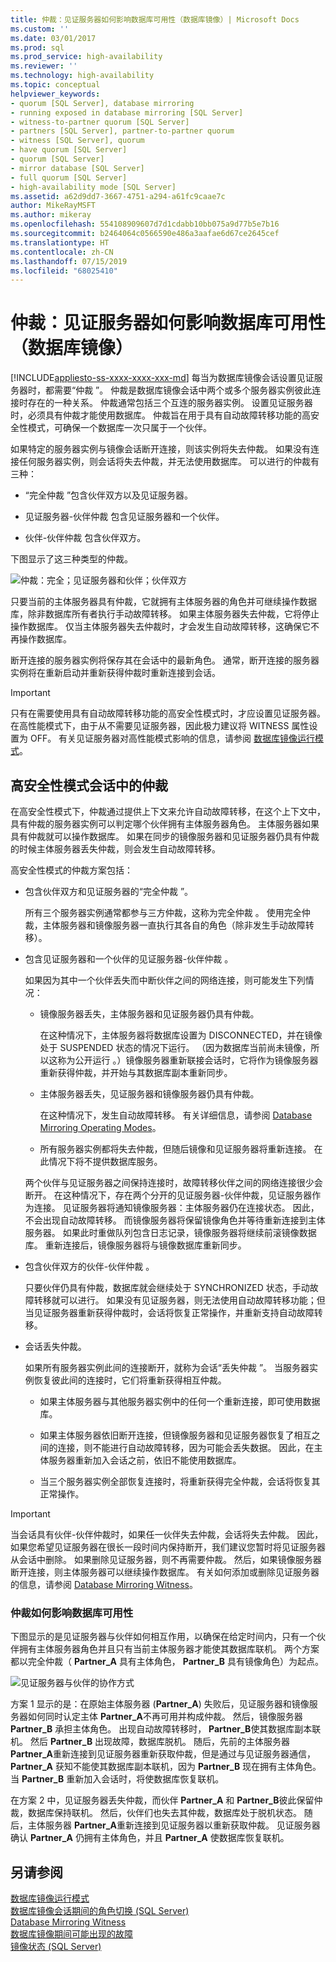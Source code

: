 ```yaml
---
title: 仲裁：见证服务器如何影响数据库可用性（数据库镜像）| Microsoft Docs
ms.custom: ''
ms.date: 03/01/2017
ms.prod: sql
ms.prod_service: high-availability
ms.reviewer: ''
ms.technology: high-availability
ms.topic: conceptual
helpviewer_keywords:
- quorum [SQL Server], database mirroring
- running exposed in database mirroring [SQL Server]
- witness-to-partner quorum [SQL Server]
- partners [SQL Server], partner-to-partner quorum
- witness [SQL Server], quorum
- have quorum [SQL Server]
- quorum [SQL Server]
- mirror database [SQL Server]
- full quorum [SQL Server]
- high-availability mode [SQL Server]
ms.assetid: a62d9dd7-3667-4751-a294-a61fc9caae7c
author: MikeRayMSFT
ms.author: mikeray
ms.openlocfilehash: 554108909607d7d1cdabb10bb075a9d77b5e7b16
ms.sourcegitcommit: b2464064c0566590e486a3aafae6d67ce2645cef
ms.translationtype: HT
ms.contentlocale: zh-CN
ms.lasthandoff: 07/15/2019
ms.locfileid: "68025410"
---
```

# <a name="quorum-how-a-witness-affects-database-availability-database-mirroring"></a>仲裁：见证服务器如何影响数据库可用性（数据库镜像）
[!INCLUDE[appliesto-ss-xxxx-xxxx-xxx-md](../../includes/appliesto-ss-xxxx-xxxx-xxx-md.md)]
  每当为数据库镜像会话设置见证服务器时，都需要“仲裁  ”。 仲裁是数据库镜像会话中两个或多个服务器实例彼此连接时存在的一种关系。 仲裁通常包括三个互连的服务器实例。 设置见证服务器时，必须具有仲裁才能使用数据库。 仲裁旨在用于具有自动故障转移功能的高安全性模式，可确保一个数据库一次只属于一个伙伴。  
  
 如果特定的服务器实例与镜像会话断开连接，则该实例将失去仲裁。 如果没有连接任何服务器实例，则会话将失去仲裁，并无法使用数据库。 可以进行的仲裁有三种：  
  
-   “完全仲裁  ”包含伙伴双方以及见证服务器。  
  
-   见证服务器-伙伴仲裁  包含见证服务器和一个伙伴。  
  
-   伙伴-伙伴仲裁  包含伙伴双方。  
  
 下图显示了这三种类型的仲裁。  
  
 ![仲裁：完全；见证服务器和伙伴；伙伴双方](../../database-engine/database-mirroring/media/dbm-failovautoquorum.gif "仲裁：完全；见证服务器和伙伴；伙伴双方")  
  
 只要当前的主体服务器具有仲裁，它就拥有主体服务器的角色并可继续操作数据库，除非数据库所有者执行手动故障转移。 如果主体服务器失去仲裁，它将停止操作数据库。 仅当主体服务器失去仲裁时，才会发生自动故障转移，这确保它不再操作数据库。  
  
 断开连接的服务器实例将保存其在会话中的最新角色。 通常，断开连接的服务器实例将在重新启动并重新获得仲裁时重新连接到会话。  
  
> [!IMPORTANT]  
>  只有在需要使用具有自动故障转移功能的高安全性模式时，才应设置见证服务器。 在高性能模式下，由于从不需要见证服务器，因此极力建议将 WITNESS 属性设置为 OFF。 有关见证服务器对高性能模式影响的信息，请参阅 [数据库镜像运行模式](../../database-engine/database-mirroring/database-mirroring-operating-modes.md)。  
  
## <a name="quorum-in-high-safety-mode-sessions"></a>高安全性模式会话中的仲裁  
 在高安全性模式下，仲裁通过提供上下文来允许自动故障转移，在这个上下文中，具有仲裁的服务器实例可以判定哪个伙伴拥有主体服务器角色。 主体服务器如果具有仲裁就可以操作数据库。 如果在同步的镜像服务器和见证服务器仍具有仲裁的时候主体服务器丢失仲裁，则会发生自动故障转移。  
  
 高安全性模式的仲裁方案包括：  
  
-   包含伙伴双方和见证服务器的“完全仲裁  ”。  
  
     所有三个服务器实例通常都参与三方仲裁，这称为完全仲裁  。 使用完全仲裁，主体服务器和镜像服务器一直执行其各自的角色（除非发生手动故障转移）。  
  
-   包含见证服务器和一个伙伴的见证服务器-伙伴仲裁  。  
  
     如果因为其中一个伙伴丢失而中断伙伴之间的网络连接，则可能发生下列情况：  
  
    -   镜像服务器丢失，主体服务器和见证服务器仍具有仲裁。  
  
         在这种情况下，主体服务器将数据库设置为 DISCONNECTED，并在镜像处于 SUSPENDED 状态的情况下运行。 （因为数据库当前尚未镜像，所以这称为公开运行  。）镜像服务器重新联接会话时，它将作为镜像服务器重新获得仲裁，并开始与其数据库副本重新同步。  
  
    -   主体服务器丢失，见证服务器和镜像服务器仍具有仲裁。  
  
         在这种情况下，发生自动故障转移。 有关详细信息，请参阅 [Database Mirroring Operating Modes](../../database-engine/database-mirroring/database-mirroring-operating-modes.md)。  
  
    -   所有服务器实例都将失去仲裁，但随后镜像和见证服务器将重新连接。 在此情况下将不提供数据库服务。  
  
     两个伙伴与见证服务器之间保持连接时，故障转移伙伴之间的网络连接很少会断开。 在这种情况下，存在两个分开的见证服务器-伙伴仲裁，见证服务器作为连接。 见证服务器将通知镜像服务器：主体服务器仍在连接状态。 因此，不会出现自动故障转移。 而镜像服务器将保留镜像角色并等待重新连接到主体服务器。 如果此时重做队列包含日志记录，镜像服务器将继续前滚镜像数据库。 重新连接后，镜像服务器将与镜像数据库重新同步。  
  
-   包含伙伴双方的伙伴-伙伴仲裁  。  
  
     只要伙伴仍具有仲裁，数据库就会继续处于 SYNCHRONIZED 状态，手动故障转移就可以进行。 如果没有见证服务器，则无法使用自动故障转移功能；但当见证服务器重新获得仲裁时，会话将恢复正常操作，并重新支持自动故障转移。  
  
-   会话丢失仲裁。  
  
     如果所有服务器实例此间的连接断开，就称为会话“丢失仲裁  ”。 当服务器实例恢复彼此间的连接时，它们将重新获得相互仲裁。  
  
    -   如果主体服务器与其他服务器实例中的任何一个重新连接，即可使用数据库。  
  
    -   如果主体服务器依旧断开连接，但镜像服务器和见证服务器恢复了相互之间的连接，则不能进行自动故障转移，因为可能会丢失数据。 因此，在主体服务器重新加入会话之前，依旧不能使用数据库。  
  
    -   当三个服务器实例全部恢复连接时，将重新获得完全仲裁，会话将恢复其正常操作。  
  
> [!IMPORTANT]  
>  当会话具有伙伴-伙伴仲裁时，如果任一伙伴失去仲裁，会话将失去仲裁。 因此，如果您希望见证服务器在很长一段时间内保持断开，我们建议您暂时将见证服务器从会话中删除。 如果删除见证服务器，则不再需要仲裁。 然后，如果镜像服务器断开连接，则主体服务器可以继续操作数据库。 有关如何添加或删除见证服务器的信息，请参阅 [Database Mirroring Witness](../../database-engine/database-mirroring/database-mirroring-witness.md)。  
  
### <a name="how-quorum-affects-database-availability"></a>仲裁如何影响数据库可用性  
 下图显示的是见证服务器与伙伴如何相互作用，以确保在给定时间内，只有一个伙伴拥有主体服务器角色并且只有当前主体服务器才能使其数据库联机。 两个方案都以完全仲裁（ **Partner_A** 具有主体角色， **Partner_B** 具有镜像角色）为起点。  
  
 ![见证服务器与伙伴的协作方式](../../database-engine/database-mirroring/media/dbm-quorum-scenarios.gif "见证服务器与伙伴的协作方式")  
  
 方案 1 显示的是：在原始主体服务器 (**Partner_A**) 失败后，见证服务器和镜像服务器如何同时认定主体 **Partner_A**不再可用并构成仲裁。 然后，镜像服务器 **Partner_B** 承担主体角色。 出现自动故障转移时， **Partner_B**使其数据库副本联机。 然后 **Partner_B** 出现故障，数据库脱机。 随后，先前的主体服务器 **Partner_A**重新连接到见证服务器重新获取仲裁，但是通过与见证服务器通信， **Partner_A** 获知不能使其数据库副本联机，因为 **Partner_B** 现在拥有主体角色。 当 **Partner_B** 重新加入会话时，将使数据库恢复联机。  
  
 在方案 2 中，见证服务器丢失仲裁，而伙伴 **Partner_A** 和 **Partner_B**彼此保留仲裁，数据库保持联机。 然后，伙伴们也失去其仲裁，数据库处于脱机状态。 随后，主体服务器 **Partner_A**重新连接到见证服务器以重新获取仲裁。 见证服务器确认 **Partner_A** 仍拥有主体角色，并且 **Partner_A** 使数据库恢复联机。  
  
## <a name="see-also"></a>另请参阅  
 [数据库镜像运行模式](../../database-engine/database-mirroring/database-mirroring-operating-modes.md)   
 [数据库镜像会话期间的角色切换 (SQL Server)](../../database-engine/database-mirroring/role-switching-during-a-database-mirroring-session-sql-server.md)   
 [Database Mirroring Witness](../../database-engine/database-mirroring/database-mirroring-witness.md)   
 [数据库镜像期间可能出现的故障](../../database-engine/database-mirroring/possible-failures-during-database-mirroring.md)   
 [镜像状态 (SQL Server)](../../database-engine/database-mirroring/mirroring-states-sql-server.md)  
  
  

